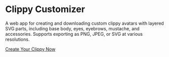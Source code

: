 # Clippy Customizer

A web app for creating and downloading custom clippy avatars with layered SVG parts, including base body, eyes, eyebrows, mustache, and accessories. Supports exporting as PNG, JPEG, or SVG at various resolutions.

[Create Your Clippy Now](https://mardssss.github.io/clippy-customizer/)